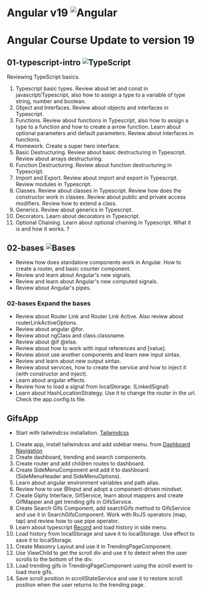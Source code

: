 # Angular v19 ![Angular](https://img.shields.io/badge/angular-%23DD0031.svg?style=for-the-badge&logo=angular&logoColor=white)

# Angular Course Update to version 19

## 01-typescript-intro ![TypeScript](https://img.shields.io/badge/typescript-%23007ACC.svg?style=for-the-badge&logo=typescript&logoColor=white)
Reviewing TypeScript basics.

01. Typescript basic types. Review about let and const in javascript/Typescript, also how to assign a type to a variable of type string, number and boolean.
02. Object and Interfaces. Review about objects and interfaces in Typescript.
03. Functions. Review about functions in Typescript, also how to assign a type to a function and how to create a arrow function. Learn about optional parameters and default parameters. Review about interfaces in functions.
04. Homework. Create a super hero interface.
05. Basic Destructuring. Review about basic destructuring in Typescript. Review about arrays destructuring.
06. Function Destructuring. Review about function destructuring in Typescript.
07. Import and Export. Review about import and export in Typescript. Review modules in Typescript.  
08. Classes. Review about classes in Typescript. Review how does the constructor work in classes. Review about public and private access modifiers. Review how to extend a class.
09. Generics. Review about generics in Typescript.
10. Decorators. Learn about decorators in Typescript.
11. Optional Chaining. Learn about optional chaining in Typescript. What it is and how it works. ? 

## 02-bases ![Bases](https://img.shields.io/badge/bases-%23DD0031.svg?style=for-the-badge&logo=angular&logoColor=white)
- Review how does standalone components work in Angular. How to create a router, and basic counter component.
- Review and learn about Angular's new signals.
- Review and learn about Angular's new computed signals.
- Review about Angular's pipes.
### 02-bases Expand the bases
- Review about Router Link and Router Link Active. Also review about routerLinkActiveOptions.
- Review about angular @for.
- Review about ngClass and class.classname.
- Review about @if @else.
- Review about how to work with input references and [value].
- Review about use another components and learn new input sintax.
- Review and learn about new output sintax.
- Review about services, how to create the service and how to inject it (with constructor and inject).
- Learn about angular effects.
- Review how to load a signal from localStorage. (LinkedSignal)
- Learn about HashLocationStrategy. Use it to change the router in the url. Check the app.config.ts file.

## GifsApp
- Start with tailwindcss installation. [Tailwindcss](https://tailwindcss.com/docs/installation/framework-guides/angular)
01. Create app, install tailwindcss and add sidebar menu. from [Dashboard Navigation](https://www.creative-tim.com/twcomponents/component/dashboard-navigation)
02. Create dashboard, trending and search components.
03. Create router and add children routes to dashboard.
04. Create SideMenuComponent and add it to dashboard. (SideMenuHeader and SideMenuOptions).
05. Learn about angular environment variables and path alias.
06. Review how to use @Input and adopt a component-driven mindset.
07. Create Giphy Interface, GifService, learn about mappers and create GifMapper and get trending gifs in GifsService.
08. Create Search Gifs Component, add searchGifs method to GifsService and use it in SearchGifsComponent. Work with RxJS operators (map, tap) and review how to use pipe operator.
09. Learn about typescript [Record](https://www.typescriptlang.org/docs/handbook/utility-types.html#recordkeys-type) and load history in side menu. 
10. Load history from localStorage and save it to localStorage. Use effect to save it to localStorage. 
11. Create Masonry Layout and use it in TrendingPageComponent. 
12. Use ViewChild to get the scroll div and use it to detect when the user scrolls to the bottom of the div.
13. Load trending gifs in TrendingPageComponent using the scroll event to load more gifs.
14. Save scroll position in scrollStateService and use it to restore scroll position when the user returns to the trending page.
